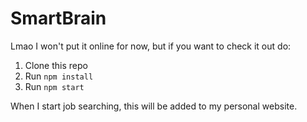 # SmartBrain

Lmao I won't put it online for now, but if you want to check it out do:

1. Clone this repo
2. Run `npm install`
3. Run `npm start`

When I start job searching, this will be added to my personal website. 
